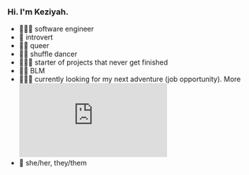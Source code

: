 ### Hi. I'm Keziyah.

<!--
**Keziyah/Keziyah** is a ✨ _special_ ✨ repository because its `README.md` (this file) appears on your GitHub profile.

Here are some ideas to get you started:

- 🔭 I’m currently working on ...
- 🌱 I’m currently learning ...
- 👯 I’m looking to collaborate on ...
- 🤔 I’m looking for help with ...
- 💬 Ask me about ...
- 📫 How to reach me: ...
- 😄 Pronouns: ...
- ⚡ Fun fact: ...
-->

- 👩🏾‍💻 software engineer
- 🤫 introvert
- 🏳️‍🌈 queer
- 💃🏾 shuffle dancer
- 🤦🏾‍♀️ starter of projects that never get finished
- ✊🏾 BLM
- 🏄🏾‍♀️ currently looking for my next adventure (job opportunity). More ![here](https://keziyah.github.io/hire-me.html)
- 💜 she/her, they/them
